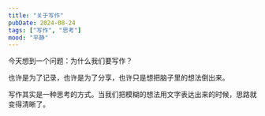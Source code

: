```yaml
---
title: "关于写作"
pubDate: 2024-08-24
tags: ["写作", "思考"]
mood: "平静"
---
```


今天想到一个问题：为什么我们要写作？

也许是为了记录，也许是为了分享，也许只是想把脑子里的想法倒出来。

写作其实是一种思考的方式。当我们把模糊的想法用文字表达出来的时候，思路就变得清晰了。
